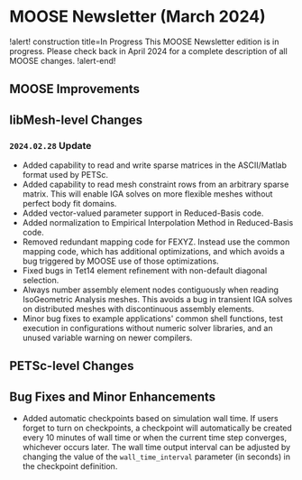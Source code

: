 # MOOSE Newsletter (March 2024)

!alert! construction title=In Progress
This MOOSE Newsletter edition is in progress. Please check back in April 2024
for a complete description of all MOOSE changes.
!alert-end!

## MOOSE Improvements

## libMesh-level Changes

### `2024.02.28` Update

- Added capability to read and write sparse matrices in the
  ASCII/Matlab format used by PETSc.
- Added capability to read mesh constraint rows from an arbitrary
  sparse matrix.  This will enable IGA solves on more flexible meshes
  without perfect body fit domains.
- Added vector-valued parameter support in Reduced-Basis code.
- Added normalization to Empirical Interpolation Method in
  Reduced-Basis code.
- Removed redundant mapping code for FEXYZ.  Instead use the common
  mapping code, which has additional optimizations, and which avoids a
  bug triggered by MOOSE use of those optimizations.
- Fixed bugs in Tet14 element refinement with non-default diagonal
  selection.
- Always number assembly element nodes contiguously when reading
  IsoGeometric Analysis meshes.  This avoids a bug in transient IGA
  solves on distributed meshes with discontinuous assembly elements.
- Minor bug fixes to example applications' common shell functions,
  test execution in configurations without numeric solver libraries,
  and an unused variable warning on newer compilers.

## PETSc-level Changes

## Bug Fixes and Minor Enhancements

- Added automatic checkpoints based on simulation wall time. If users
  forget to turn on checkpoints, a checkpoint will automatically be
  created every 10 minutes of wall time or when the current time step
  converges, whichever occurs later. The wall time output interval
  can be adjusted by changing the value of the `wall_time_interval`
  parameter (in seconds) in the checkpoint definition.
